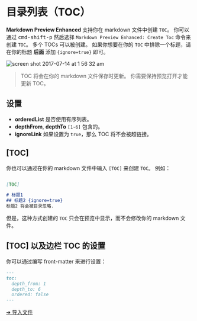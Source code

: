 # 目录列表（TOC）
**Markdown Preview Enhanced** 支持你在 markdown 文件中创建 `TOC`。
你可以通过 <kbd>cmd-shift-p</kbd> 然后选择 `Markdown Preview Enhanced: Create Toc` 命令来创建 `TOC`。
多个 TOCs 可以被创建。
如果你想要在你的 `TOC` 中排除一个标题，请在你的标题 **后面** 添加 `{ignore=true}` 即可。

![screen shot 2017-07-14 at 1 56 32 am](https://user-images.githubusercontent.com/1908863/28201657-abf1ac78-6837-11e7-9a08-e785df68e19b.png)

> TOC 将会在你的 markdown 文件保存时更新。
> 你需要保持预览打开才能更新 TOC。

## 设置
* **orderedList**
是否使用有序列表。
* **depthFrom**, **depthTo**
`[1~6]` 包含的。
* **ignoreLink**
如果设置为 `true`，那么 TOC 将不会被超链接。

## [TOC]
你也可以通过在你的 markdown 文件中输入 `[TOC]` 来创建 `TOC`。
例如：
```markdown

[TOC]

# 标题1
## 标题2 {ignore=true}
标题2 将会被目录忽略.
```
但是，这种方式创建的 `TOC` 只会在预览中显示，而不会修改你的 markdown 文件。

## [TOC] 以及边栏 TOC 的设置

你可以通过编写 front-matter 来进行设置：
```markdown
---
toc:
  depth_from: 1
  depth_to: 6
  ordered: false
---
```

[➔ 导入文件](zh-cn/file-imports.md)
